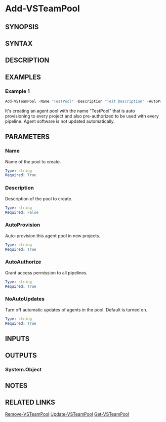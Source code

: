<!-- #include "./common/header.md" -->

# Add-VSTeamPool

## SYNOPSIS

<!-- #include "./synopsis/Add-VSTeamPool.md" -->

## SYNTAX

## DESCRIPTION

<!-- #include "./synopsis/Add-VSTeamPool.md" -->

## EXAMPLES

### Example 1

```powershell
Add-VSTeamPool -Name "TestPool" -Description "Test Description" -AutoProvision -AutoAuthorize -NoAutoUpdates
```

It's creating an agent pool with the name "TestPool" that is auto provisioning to every project and also pre-authorized to be used with every pipeline. Agent software is not updated automatically.

## PARAMETERS

### Name

Name of the pool to create.

```yaml
Type: string
Required: True
```

### Description

Description of the pool to create.

```yaml
Type: string
Required: False
```

### AutoProvision

Auto-provision this agent pool in new projects.

```yaml
Type: string
Required: True
```

### AutoAuthorize

Grant access permission to all pipelines.

```yaml
Type: string
Required: True
```

### NoAutoUpdates

Turn off automatic updates of agents in the pool. Default is turned on.

```yaml
Type: string
Required: True
```

## INPUTS

## OUTPUTS

### System.Object

## NOTES

## RELATED LINKS

[Remove-VSTeamPool](Remove-VSTeamPool.md)
[Update-VSTeamPool](Update-VSTeamPool.md)
[Get-VSTeamPool](Get-VSTeamPool.md)
